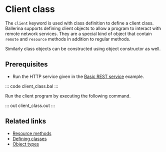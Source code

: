# Client class

The `client` keyword is used with class definition to define a client class. Ballerina supports defining client objects to allow a program to interact with remote network services. They are a special kind of object that contain `remote` and `resource` methods in addition to regular methods.

Similarly class objects can be constructed using object constructor as well.

## Prerequisites
- Run the HTTP service given in the [Basic REST service](/learn/by-example/http-basic-rest-service/) example.

::: code client_class.bal :::

Run the client program by executing the following command.

::: out client_class.out :::

## Related links
- [Resource methods](/learn/by-example/resource-methods/)
- [Defining classes](/learn/by-example/defining-classes/)
- [Object types](/learn/by-example/object-types/)
